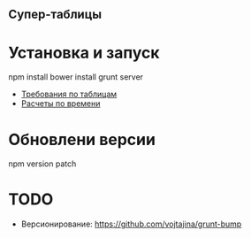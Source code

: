Супер-таблицы
-------------

Установка и запуск
==================


   npm install
   bower install
   grunt server


* [Требования по таблицам](https://docs.google.com/document/d/1HaSXBDeTPiObSU9t-4Bn6tahMwEWLX8XIE-HnxtWkbU/edit?disco=AAAAAHuGPJE#)
* [Расчеты по времени](https://docs.google.com/spreadsheet/ccc?key=0ArR1ApxjK8jPdGZIR1Utby1sbE9vNVZYTndhVlIweFE#gid=0)

Обновлени версии
================

   npm version patch

TODO
====

* Версионирование: https://github.com/vojtajina/grunt-bump
